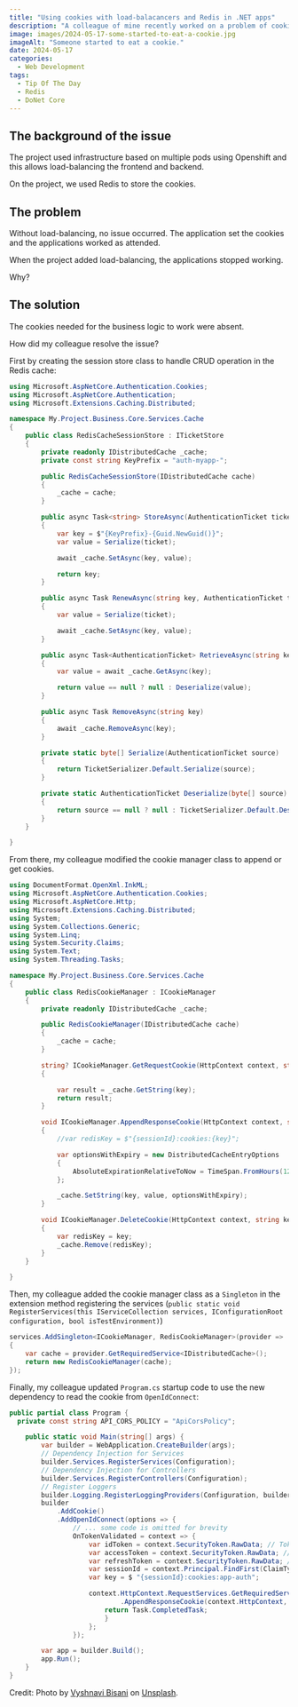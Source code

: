 ```yaml
---
title: "Using cookies with load-balacancers and Redis in .NET apps"
description: "A colleague of mine recently worked on a problem of cookie for a .NET application backend using cookie to validate some business logic. Here how it is done."
image: images/2024-05-17-some-started-to-eat-a-cookie.jpg
imageAlt: "Someone started to eat a cookie."
date: 2024-05-17
categories:
  - Web Development
tags:
  - Tip Of The Day
  - Redis
  - DoNet Core
---
```


## The background of the issue

The project used infrastructure based on multiple pods using Openshift and this allows load-balancing the frontend and backend.

On the project, we used Redis to store the cookies.

## The problem

Without load-balancing, no issue occurred. The application set the cookies and the applications worked as attended.

When the project added load-balancing, the applications stopped working.

Why?

## The solution

The cookies needed for the business logic to work were absent.

How did my colleague resolve the issue?

First by creating the session store class to handle CRUD operation in the Redis cache:

```csharp
using Microsoft.AspNetCore.Authentication.Cookies;
using Microsoft.AspNetCore.Authentication;
using Microsoft.Extensions.Caching.Distributed;

namespace My.Project.Business.Core.Services.Cache
{
    public class RedisCacheSessionStore : ITicketStore
    {
        private readonly IDistributedCache _cache;
        private const string KeyPrefix = "auth-myapp-";

        public RedisCacheSessionStore(IDistributedCache cache)
        {
            _cache = cache;
        }

        public async Task<string> StoreAsync(AuthenticationTicket ticket)
        {
            var key = $"{KeyPrefix}-{Guid.NewGuid()}";
            var value = Serialize(ticket);

            await _cache.SetAsync(key, value);

            return key;
        }

        public async Task RenewAsync(string key, AuthenticationTicket ticket)
        {
            var value = Serialize(ticket);

            await _cache.SetAsync(key, value);
        }

        public async Task<AuthenticationTicket> RetrieveAsync(string key)
        {
            var value = await _cache.GetAsync(key);

            return value == null ? null : Deserialize(value);
        }

        public async Task RemoveAsync(string key)
        {
            await _cache.RemoveAsync(key);
        }

        private static byte[] Serialize(AuthenticationTicket source)
        {
            return TicketSerializer.Default.Serialize(source);
        }

        private static AuthenticationTicket Deserialize(byte[] source)
        {
            return source == null ? null : TicketSerializer.Default.Deserialize(source);
        }
    }

}
```

From there, my colleague modified the cookie manager class to append or get cookies.

```csharp
using DocumentFormat.OpenXml.InkML;
using Microsoft.AspNetCore.Authentication.Cookies;
using Microsoft.AspNetCore.Http;
using Microsoft.Extensions.Caching.Distributed;
using System;
using System.Collections.Generic;
using System.Linq;
using System.Security.Claims;
using System.Text;
using System.Threading.Tasks;

namespace My.Project.Business.Core.Services.Cache
{
    public class RedisCookieManager : ICookieManager
    {
        private readonly IDistributedCache _cache;

        public RedisCookieManager(IDistributedCache cache)
        {
            _cache = cache;
        }

        string? ICookieManager.GetRequestCookie(HttpContext context, string key)
        {

            var result = _cache.GetString(key);
            return result;
        }

        void ICookieManager.AppendResponseCookie(HttpContext context, string key, string? value, CookieOptions options)
        {
            //var redisKey = $"{sessionId}:cookies:{key}";

            var optionsWithExpiry = new DistributedCacheEntryOptions
            {
                AbsoluteExpirationRelativeToNow = TimeSpan.FromHours(12)
            };

            _cache.SetString(key, value, optionsWithExpiry);
        }

        void ICookieManager.DeleteCookie(HttpContext context, string key, CookieOptions options)
        {
            var redisKey = key;
            _cache.Remove(redisKey);
        }
    }

}
```

Then, my colleague added the cookie manager class as a `Singleton` in the extension method registering the services (`public static void RegisterServices(this IServiceCollection services, IConfigurationRoot configuration, bool isTestEnvironment)`)

```csharp
services.AddSingleton<ICookieManager, RedisCookieManager>(provider =>
{
    var cache = provider.GetRequiredService<IDistributedCache>();
    return new RedisCookieManager(cache);
});
```

Finally, my colleague updated `Program.cs` startup code to use the new dependency to read the cookie from `OpenIdConnect`:

```csharp
public partial class Program {
  private const string API_CORS_POLICY = "ApiCorsPolicy";

    public static void Main(string[] args) {
        var builder = WebApplication.CreateBuilder(args);
        // Dependency Injection for Services
        builder.Services.RegisterServices(Configuration);
        // Dependency Injection for Controllers
        builder.Services.RegisterControllers(Configuration);
        // Register Loggers
        builder.Logging.RegisterLoggingProviders(Configuration, builder.Services);
        builder
            .AddCookie()
            .AddOpenIdConnect(options => {
                // ... some code is omitted for brevity
                OnTokenValidated = context => {
                    var idToken = context.SecurityToken.RawData; // Token ID
                    var accessToken = context.SecurityToken.RawData; // Access Token
                    var refreshToken = context.SecurityToken.RawData; // Refresh Token
                    var sessionId = context.Principal.FindFirst(ClaimTypes.NameIdentifier)?.Value;
                    var key = $ "{sessionId}:cookies:app-auth";

                    context.HttpContext.RequestServices.GetRequiredService<ICookieManager>()
                            .AppendResponseCookie(context.HttpContext, key, accessToken, new CookieOptions());
                        return Task.CompletedTask;
                        }
                    };
                });

        var app = builder.Build();
        app.Run();
    }
}
```

Credit: Photo by [Vyshnavi Bisani](https://unsplash.com/@vyshnavibisani?utm_content=creditCopyText&utm_medium=referral&utm_source=unsplash) on [Unsplash](https://unsplash.com/photos/brown-round-cookie-on-white-surface-z8kriatLFdA?utm_content=creditCopyText&utm_medium=referral&utm_source=unsplash).
